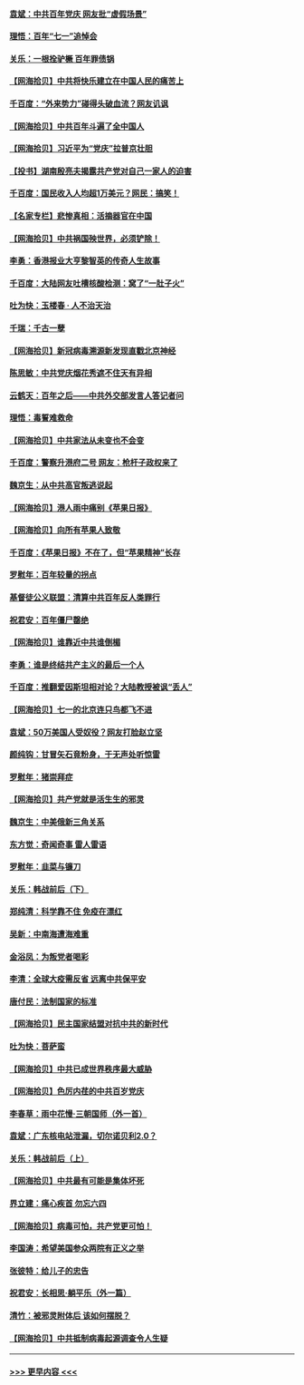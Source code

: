 #### [袁斌：中共百年党庆 网友批“虚假场景”](../pages/nsc993/n13066385.md?t=07042001) 
#### [理悟：百年“七一”追悼会](../pages/nsc993/n13066106.md?t=07042001) 
#### [关乐：一根拴驴橛 百年罪债锅](../pages/nsc993/n13066089.md?t=07042001) 
#### [【网海拾贝】中共将快乐建立在中国人民的痛苦上](../pages/nsc993/n13064939.md?t=07042001) 
#### [千百度：“外来势力”碰得头破血流？网友讥讽](../pages/nsc993/n13064878.md?t=07042001) 
#### [【网海拾贝】中共百年斗遍了全中国人](../pages/nsc993/n13060020.md?t=07042001) 
#### [【网海拾贝】习近平为“党庆”拉普京壮胆](../pages/nsc993/n13057781.md?t=07042001) 
#### [【投书】湖南殷亮夫揭露共产党对自己一家人的迫害](../pages/nsc993/n13057744.md?t=07042001) 
#### [千百度：国民收入人均超1万美元？网民：搞笑！](../pages/nsc993/n13057692.md?t=07042001) 
#### [【名家专栏】悲惨真相：活摘器官在中国](../pages/nsc993/n13056611.md?t=07042001) 
#### [【网海拾贝】中共祸国殃世界，必须铲除！](../pages/nsc993/n13056011.md?t=07042001) 
#### [李勇：香港报业大亨黎智英的传奇人生故事](../pages/nsc993/n13055258.md?t=07042001) 
#### [千百度：大陆网友吐槽核酸检测：窝了“一肚子火”](../pages/nsc993/n13055194.md?t=07042001) 
#### [吐为快：玉楼春 · 人不治天治](../pages/nsc993/n13054028.md?t=07042001) 
#### [千瑞：千古一孽](../pages/nsc993/n13054016.md?t=07042001) 
#### [【网海拾贝】新冠病毒溯源新发现直戳北京神经](../pages/nsc993/n13052425.md?t=07042001) 
#### [陈思敏：中共党庆烟花秀遮不住天有异相](../pages/nsc993/n13052020.md?t=07042001) 
#### [云鹤天：百年之后——中共外交部发言人答记者问](../pages/nsc993/n13051604.md?t=07042001) 
#### [理悟：毒誓难救命](../pages/nsc993/n13051601.md?t=07042001) 
#### [【网海拾贝】中共家法从未变也不会变](../pages/nsc993/n13050366.md?t=07042001) 
#### [千百度：警察升港府二号 网友：枪杆子政权来了](../pages/nsc993/n13050261.md?t=07042001) 
#### [魏京生：从中共高官叛逃说起](../pages/nsc993/n13048997.md?t=07042001) 
#### [【网海拾贝】港人雨中痛别《苹果日报》](../pages/nsc993/n13048941.md?t=07042001) 
#### [【网海拾贝】向所有苹果人致敬](../pages/nsc993/n13046795.md?t=07042001) 
#### [千百度：《苹果日报》不在了，但“苹果精神”长存](../pages/nsc993/n13046703.md?t=07042001) 
#### [罗慰年：百年较量的拐点](../pages/nsc993/n13046542.md?t=07042001) 
#### [基督徒公义联盟：清算中共百年反人类罪行](../pages/nsc993/n13046499.md?t=07042001) 
#### [祝君安：百年僵尸罄绝](../pages/nsc993/n13045595.md?t=07042001) 
#### [【网海拾贝】谁靠近中共谁倒楣](../pages/nsc993/n13044667.md?t=07042001) 
#### [李勇：谁是终结共产主义的最后一个人](../pages/nsc993/n13044397.md?t=07042001) 
#### [千百度：推翻爱因斯坦相对论？大陆教授被讽“丢人”](../pages/nsc993/n13043908.md?t=07042001) 
#### [【网海拾贝】七一的北京连只鸟都飞不进](../pages/nsc993/n13041377.md?t=07042001) 
#### [袁斌：50万美国人受奴役？网友打脸赵立坚](../pages/nsc993/n13041330.md?t=07042001) 
#### [颜纯钩：甘冒矢石竟粉身，于无声处听惊雷](../pages/nsc993/n13041140.md?t=07042001) 
#### [罗慰年：猪崇拜症](../pages/nsc993/n13041071.md?t=07042001) 
#### [【网海拾贝】共产党就是活生生的邪灵](../pages/nsc993/n13036627.md?t=07042001) 
#### [魏京生：中美俄新三角关系](../pages/nsc993/n13035986.md?t=07042001) 
#### [东方觉：奇闻奇事 雷人雷语](../pages/nsc993/n13035878.md?t=07042001) 
#### [罗慰年：韭菜与镰刀](../pages/nsc993/n13034374.md?t=07042001) 
#### [关乐：韩战前后（下）](../pages/nsc993/n13034113.md?t=07042001) 
#### [郑纯清：科学靠不住 免疫在漂红](../pages/nsc993/n13034093.md?t=07042001) 
#### [吴新：中南海遭海难重](../pages/nsc993/n13034084.md?t=07042001) 
#### [金浴凤：为叛党者喝彩](../pages/nsc993/n13034058.md?t=07042001) 
#### [李清：全球大疫需反省 远离中共保平安](../pages/nsc993/n13033784.md?t=07042001) 
#### [唐付民：法制国家的标准](../pages/nsc993/n13032944.md?t=07042001) 
#### [【网海拾贝】民主国家结盟对抗中共的新时代](../pages/nsc993/n13031717.md?t=07042001) 
#### [吐为快：菩萨蛮](../pages/nsc993/n13030033.md?t=07042001) 
#### [【网海拾贝】中共已成世界秩序最大威胁](../pages/nsc993/n13028138.md?t=07042001) 
#### [【网海拾贝】色厉内荏的中共百岁党庆](../pages/nsc993/n13025582.md?t=07042001) 
#### [李春草：雨中花慢‧三朝国师（外一首）](../pages/nsc993/n13025567.md?t=07042001) 
#### [袁斌：广东核电站泄漏，切尔诺贝利2.0？](../pages/nsc993/n13025475.md?t=07042001) 
#### [关乐：韩战前后（上）](../pages/nsc993/n13025387.md?t=07042001) 
#### [【网海拾贝】中共最有可能是集体坏死](../pages/nsc993/n13023101.md?t=07042001) 
#### [界立建：痛心疾首 勿忘六四](../pages/nsc993/n13022339.md?t=07042001) 
#### [【网海拾贝】病毒可怕，共产党更可怕！](../pages/nsc993/n13020728.md?t=07042001) 
#### [李国涛：希望美国参众两院有正义之举](../pages/nsc993/n13020674.md?t=07042001) 
#### [张彼特：给儿子的忠告](../pages/nsc993/n13018934.md?t=07042001) 
#### [祝君安：长相思‧躺平乐（外一篇）](../pages/nsc993/n13018923.md?t=07042001) 
#### [清竹：被邪灵附体后 该如何摆脱？](../pages/nsc993/n13018877.md?t=07042001) 
#### [【网海拾贝】中共抵制病毒起源调查令人生疑](../pages/nsc993/n13017785.md?t=07042001) 

----
#### [ >>> 更早内容 <<< ](../indexes/nsc993-earlier.md)
